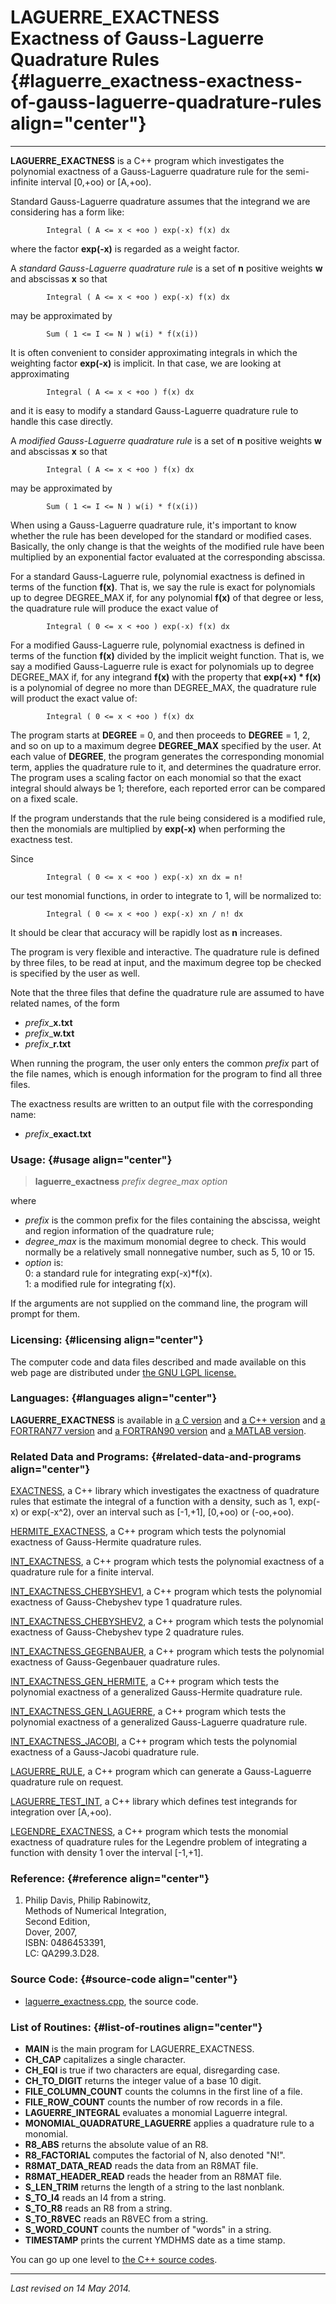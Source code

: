 LAGUERRE\_EXACTNESS\
Exactness of Gauss-Laguerre Quadrature Rules {#laguerre_exactness-exactness-of-gauss-laguerre-quadrature-rules align="center"}
============================================

------------------------------------------------------------------------

**LAGUERRE\_EXACTNESS** is a C++ program which investigates the
polynomial exactness of a Gauss-Laguerre quadrature rule for the
semi-infinite interval \[0,+oo) or \[A,+oo).

Standard Gauss-Laguerre quadrature assumes that the integrand we are
considering has a form like:

            Integral ( A <= x < +oo ) exp(-x) f(x) dx
          

where the factor **exp(-x)** is regarded as a weight factor.

A *standard Gauss-Laguerre quadrature rule* is a set of **n** positive
weights **w** and abscissas **x** so that

            Integral ( A <= x < +oo ) exp(-x) f(x) dx
          

may be approximated by

            Sum ( 1 <= I <= N ) w(i) * f(x(i))
          

It is often convenient to consider approximating integrals in which the
weighting factor **exp(-x)** is implicit. In that case, we are looking
at approximating

            Integral ( A <= x < +oo ) f(x) dx
          

and it is easy to modify a standard Gauss-Laguerre quadrature rule to
handle this case directly.

A *modified Gauss-Laguerre quadrature rule* is a set of **n** positive
weights **w** and abscissas **x** so that

            Integral ( A <= x < +oo ) f(x) dx
          

may be approximated by

            Sum ( 1 <= I <= N ) w(i) * f(x(i))
          

When using a Gauss-Laguerre quadrature rule, it's important to know
whether the rule has been developed for the standard or modified cases.
Basically, the only change is that the weights of the modified rule have
been multiplied by an exponential factor evaluated at the corresponding
abscissa.

For a standard Gauss-Laguerre rule, polynomial exactness is defined in
terms of the function **f(x)**. That is, we say the rule is exact for
polynomials up to degree DEGREE\_MAX if, for any polynomial **f(x)** of
that degree or less, the quadrature rule will produce the exact value of

            Integral ( 0 <= x < +oo ) exp(-x) f(x) dx
          

For a modified Gauss-Laguerre rule, polynomial exactness is defined in
terms of the function **f(x)** divided by the implicit weight function.
That is, we say a modified Gauss-Laguerre rule is exact for polynomials
up to degree DEGREE\_MAX if, for any integrand **f(x)** with the
property that **exp(+x) \* f(x)** is a polynomial of degree no more than
DEGREE\_MAX, the quadrature rule will product the exact value of:

            Integral ( 0 <= x < +oo ) f(x) dx
          

The program starts at **DEGREE** = 0, and then proceeds to **DEGREE** =
1, 2, and so on up to a maximum degree **DEGREE\_MAX** specified by the
user. At each value of **DEGREE**, the program generates the
corresponding monomial term, applies the quadrature rule to it, and
determines the quadrature error. The program uses a scaling factor on
each monomial so that the exact integral should always be 1; therefore,
each reported error can be compared on a fixed scale.

If the program understands that the rule being considered is a modified
rule, then the monomials are multiplied by **exp(-x)** when performing
the exactness test.

Since

            Integral ( 0 <= x < +oo ) exp(-x) xn dx = n!
          

our test monomial functions, in order to integrate to 1, will be
normalized to:

            Integral ( 0 <= x < +oo ) exp(-x) xn / n! dx
          

It should be clear that accuracy will be rapidly lost as **n**
increases.

The program is very flexible and interactive. The quadrature rule is
defined by three files, to be read at input, and the maximum degree top
be checked is specified by the user as well.

Note that the three files that define the quadrature rule are assumed to
have related names, of the form

-   *prefix*\_**x.txt**
-   *prefix*\_**w.txt**
-   *prefix*\_**r.txt**

When running the program, the user only enters the common *prefix* part
of the file names, which is enough information for the program to find
all three files.

The exactness results are written to an output file with the
corresponding name:

-   *prefix*\_**exact.txt**

### Usage: {#usage align="center"}

> **laguerre\_exactness** *prefix* *degree\_max* *option*

where

-   *prefix* is the common prefix for the files containing the abscissa,
    weight and region information of the quadrature rule;
-   *degree\_max* is the maximum monomial degree to check. This would
    normally be a relatively small nonnegative number, such as 5, 10
    or 15.
-   *option* is:\
    0: a standard rule for integrating exp(-x)\*f(x).\
    1: a modified rule for integrating f(x).

If the arguments are not supplied on the command line, the program will
prompt for them.

### Licensing: {#licensing align="center"}

The computer code and data files described and made available on this
web page are distributed under [the GNU LGPL
license.](../../txt/gnu_lgpl.txt)

### Languages: {#languages align="center"}

**LAGUERRE\_EXACTNESS** is available in [a C
version](../../c_src/laguerre_exactness/laguerre_exactness.md) and [a
C++ version](../../master/laguerre_exactness/laguerre_exactness.md)
and [a FORTRAN77
version](../../f77_src/laguerre_exactness/laguerre_exactness.md) and
[a FORTRAN90
version](../../f_src/laguerre_exactness/laguerre_exactness.md) and [a
MATLAB version](../../m_src/laguerre_exactness/laguerre_exactness.md).

### Related Data and Programs: {#related-data-and-programs align="center"}

[EXACTNESS](../../master/exactness/exactness.md), a C++ library which
investigates the exactness of quadrature rules that estimate the
integral of a function with a density, such as 1, exp(-x) or exp(-x\^2),
over an interval such as \[-1,+1\], \[0,+oo) or (-oo,+oo).

[HERMITE\_EXACTNESS](../../master/hermite_exactness/hermite_exactness.md),
a C++ program which tests the polynomial exactness of Gauss-Hermite
quadrature rules.

[INT\_EXACTNESS](../../master/int_exactness/int_exactness.md), a C++
program which tests the polynomial exactness of a quadrature rule for a
finite interval.

[INT\_EXACTNESS\_CHEBYSHEV1](../../master/int_exactness_chebyshev1/int_exactness_chebyshev1.md),
a C++ program which tests the polynomial exactness of Gauss-Chebyshev
type 1 quadrature rules.

[INT\_EXACTNESS\_CHEBYSHEV2](../../master/int_exactness_chebyshev2/int_exactness_chebyshev2.md),
a C++ program which tests the polynomial exactness of Gauss-Chebyshev
type 2 quadrature rules.

[INT\_EXACTNESS\_GEGENBAUER](../../master/int_exactness_gegenbauer/int_exactness_gegenbauer.md),
a C++ program which tests the polynomial exactness of Gauss-Gegenbauer
quadrature rules.

[INT\_EXACTNESS\_GEN\_HERMITE](../../master/int_exactness_gen_hermite/int_exactness_gen_hermite.md),
a C++ program which tests the polynomial exactness of a generalized
Gauss-Hermite quadrature rule.

[INT\_EXACTNESS\_GEN\_LAGUERRE](../../master/int_exactness_gen_laguerre/int_exactness_gen_laguerre.md),
a C++ program which tests the polynomial exactness of a generalized
Gauss-Laguerre quadrature rule.

[INT\_EXACTNESS\_JACOBI](../../master/int_exactness_jacobi/int_exactness_jacobi.md),
a C++ program which tests the polynomial exactness of a Gauss-Jacobi
quadrature rule.

[LAGUERRE\_RULE](../../master/laguerre_rule/laguerre_rule.md), a C++
program which can generate a Gauss-Laguerre quadrature rule on request.

[LAGUERRE\_TEST\_INT](../../master/laguerre_test_int/laguerre_test_int.md),
a C++ library which defines test integrands for integration over
\[A,+oo).

[LEGENDRE\_EXACTNESS](../../master/legendre_exactness/legendre_exactness.md),
a C++ program which tests the monomial exactness of quadrature rules for
the Legendre problem of integrating a function with density 1 over the
interval \[-1,+1\].

### Reference: {#reference align="center"}

1.  Philip Davis, Philip Rabinowitz,\
    Methods of Numerical Integration,\
    Second Edition,\
    Dover, 2007,\
    ISBN: 0486453391,\
    LC: QA299.3.D28.

### Source Code: {#source-code align="center"}

-   [laguerre\_exactness.cpp](laguerre_exactness.cpp), the source code.

### List of Routines: {#list-of-routines align="center"}

-   **MAIN** is the main program for LAGUERRE\_EXACTNESS.
-   **CH\_CAP** capitalizes a single character.
-   **CH\_EQI** is true if two characters are equal, disregarding case.
-   **CH\_TO\_DIGIT** returns the integer value of a base 10 digit.
-   **FILE\_COLUMN\_COUNT** counts the columns in the first line of a
    file.
-   **FILE\_ROW\_COUNT** counts the number of row records in a file.
-   **LAGUERRE\_INTEGRAL** evaluates a monomial Laguerre integral.
-   **MONOMIAL\_QUADRATURE\_LAGUERRE** applies a quadrature rule to a
    monomial.
-   **R8\_ABS** returns the absolute value of an R8.
-   **R8\_FACTORIAL** computes the factorial of N, also denoted "N!".
-   **R8MAT\_DATA\_READ** reads the data from an R8MAT file.
-   **R8MAT\_HEADER\_READ** reads the header from an R8MAT file.
-   **S\_LEN\_TRIM** returns the length of a string to the last
    nonblank.
-   **S\_TO\_I4** reads an I4 from a string.
-   **S\_TO\_R8** reads an R8 from a string.
-   **S\_TO\_R8VEC** reads an R8VEC from a string.
-   **S\_WORD\_COUNT** counts the number of "words" in a string.
-   **TIMESTAMP** prints the current YMDHMS date as a time stamp.

You can go up one level to [the C++ source codes](../cpp_src.md).

------------------------------------------------------------------------

*Last revised on 14 May 2014.*

